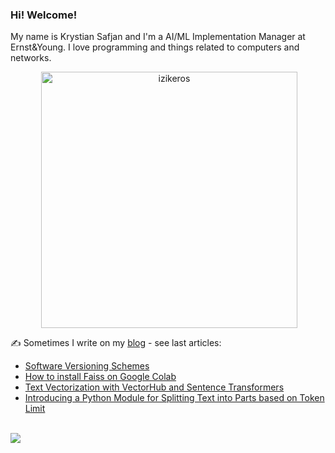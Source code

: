 ### Hi! Welcome!

<!-- INTRO -->
<p>My name is Krystian Safjan and I'm a AI/ML Implementation Manager at Ernst&Young. I love programming and things related to computers and networks.</p>

<!-- TECHNOLOGIES AND STATS -->
<center>
<!-- <p><img align="left" src="https://github-readme-stats.vercel.app/api/top-langs?username=izikeros&show_icons=true&locale=en&layout=compact" alt="izikeros" /></p> -->

<p>&nbsp;<img align="center" src="https://github-readme-stats.vercel.app/api?username=izikeros&count_private=true&show_icons=true" alt="izikeros" width="410" /></p>
</center>

<!-- MY WRITINGS -->
✍️ Sometimes I write on my [blog](http://safjan.com) - see last articles:
<!-- BLOG-POST-LIST:START -->
- [Software Versioning Schemes](https://www.safjan.com/software-versioning-schemes/)
- [How to install Faiss on Google Colab](https://www.safjan.com/how-to-install-faiss-on-google-colab/)
- [Text Vectorization with VectorHub and Sentence Transformers](https://www.safjan.com/text-vectorization-with-vectorhub-and-sentence-transformers/)
- [Introducing a Python Module for Splitting Text into Parts based on Token Limit](https://www.safjan.com/token-split-text/)
<!-- BLOG-POST-LIST:END -->

<!-- TROPHY -->
<br />
<img src="https://github-profile-trophy.vercel.app/?username=izikeros&theme=nord&no-frame=true&margin-w=10&column=7" />
